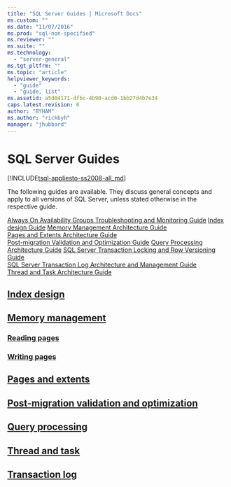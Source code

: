```yaml
---
title: "SQL Server Guides | Microsoft Docs"
ms.custom: ""
ms.date: "11/07/2016"
ms.prod: "sql-non-specified"
ms.reviewer: ""
ms.suite: ""
ms.technology: 
  - "server-general"
ms.tgt_pltfrm: ""
ms.topic: "article"
helpviewer_keywords: 
  - "guide"
  - "guide, list"
ms.assetid: a5d04171-dfbc-4b90-acd0-1bb27d4b7e34
caps.latest.revision: 6
author: "BYHAM"
ms.author: "rickbyh"
manager: "jhubbard"
---
```

# SQL Server Guides
[!INCLUDE[tsql-appliesto-ss2008-all_md](../includes/tsql-appliesto-ss2008-all-md.md)]

The following guides are available. They discuss general concepts and apply to all versions of SQL Server, unless stated otherwise in the respective guide.

[Always On Availability Groups Troubleshooting and Monitoring Guide](http://msdn.microsoft.com/library/dn135328)
[Index design Guide](../relational-databases/sql-server-index-design-guide.md)
[Memory Management Architecture Guide](../relational-databases/memory-management-architecture-guide.md)   
[Pages and Extents Architecture Guide](../relational-databases/pages-and-extents-architecture-guide.md)   
[Post-migration Validation and Optimization Guide](post-migration-validation-and-optimization-guide.md)
[Query Processing Architecture Guide](../relational-databases/query-processing-architecture-guide.md)
[SQL Server Transaction Locking and Row Versioning Guide](https://msdn.microsoft.com/library/jj856598)  
[SQL Server Transaction Log Architecture and Management Guide](../relational-databases/sql-server-transaction-log-architecture-and-management-guide.md)  
[Thread and Task Architecture Guide](../relational-databases/thread-and-task-architecture-guide.md)  

## [Index design](sql-server-index-design-guide.md)
## [Memory management](memory-management-architecture-guide.md)  
### [Reading pages](reading-pages.md)  
### [Writing pages](writing-pages.md)
## [Pages and extents](pages-and-extents-architecture-guide.md)  
## [Post-migration validation and optimization](post-migration-validation-and-optimization.md)
## [Query processing](query-processing-architecture-guide.md)  
## [Thread and task](thread-and-task-architecture-guide.md)
## [Transaction log](sql-server-transaction-log-architecture-and-management-guide.md) 